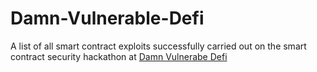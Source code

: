 # Damn-Vulnerable-Defi

A list of all smart contract exploits successfully carried out on the smart contract security hackathon at [Damn Vulnerabe Defi](https://www.damnvulnerabledefi.xyz/)
